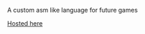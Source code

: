 A custom asm like language for future games

[Hosted here](https://red-ocean-09089d610.2.azurestaticapps.net)
